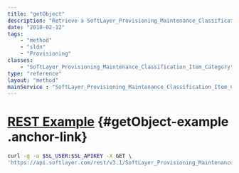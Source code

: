 ```yaml
---
title: "getObject"
description: "Retrieve a SoftLayer_Provisioning_Maintenance_Classification_Item_Category record."
date: "2018-02-12"
tags:
    - "method"
    - "sldn"
    - "Provisioning"
classes:
    - "SoftLayer_Provisioning_Maintenance_Classification_Item_Category"
type: "reference"
layout: "method"
mainService : "SoftLayer_Provisioning_Maintenance_Classification_Item_Category"
---
```


# [REST Example](#getObject-example) <a href="/article/rest/"><i class="fas fa-question"></i></a> {#getObject-example .anchor-link} 
```bash
curl -g -u $SL_USER:$SL_APIKEY -X GET \
'https://api.softlayer.com/rest/v3.1/SoftLayer_Provisioning_Maintenance_Classification_Item_Category/{SoftLayer_Provisioning_Maintenance_Classification_Item_CategoryID}/getObject'
```
